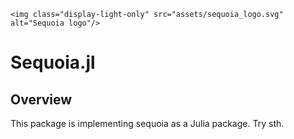 ```@raw html
<img class="display-light-only" src="assets/sequoia_logo.svg" alt="Sequoia logo"/>
```
# Sequoia.jl 

## Overview
This package is implementing sequoia as a Julia package. Try sth.